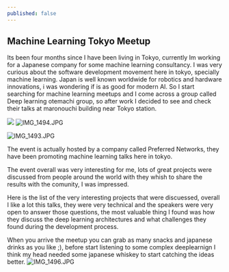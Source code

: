 ```yaml
---
published: false
---
```

## Machine Learning Tokyo Meetup

Its been four months since I have been living in Tokyo, currently Im working for a Japanese company for some machine learning consultancy. I was very curious about the software development movement here in tokyo, specially machine learning. Japan is well known worldwide for robotics and hardware innovations, i was wondering if is as good for modern AI. So I start searching for machine learning meetups and I come across a group called Deep learning otemachi group, so after work I decided to see and check their talks at maronouchi building near Tokyo station.


![]({{site.baseurl}}/_posts/IMG_1494.JPG)
![IMG_1494.JPG]({{site.baseurl}}/_posts/IMG_1494.JPG)

![IMG_1493.JPG]({{site.baseurl}}/_posts/IMG_1493.JPG)


The event is actually hosted by a company called Preferred Networks, they have been promoting machine learning talks here in tokyo.

The event overall was very interesting for me, lots of great projects were discussed from people around the world with they whish to share the results with the comunity, I was impressed.

Here is the list of the very interesting projects that were discuessed, overall I like a lot this talks, they were very technical and the speakers were very open to answer those questions, the most valuable thing I found was how they discuss the deep learning architectures and what challenges they found during the development process.

When you arrive the meetup you can grab as many snacks and japanese drinks as you like ;), before start listening to some complex deeplearnign I think my head needed some japanese whiskey to start catching the ideas better.
![IMG_1496.JPG]({{site.baseurl}}/_posts/IMG_1496.JPG)





